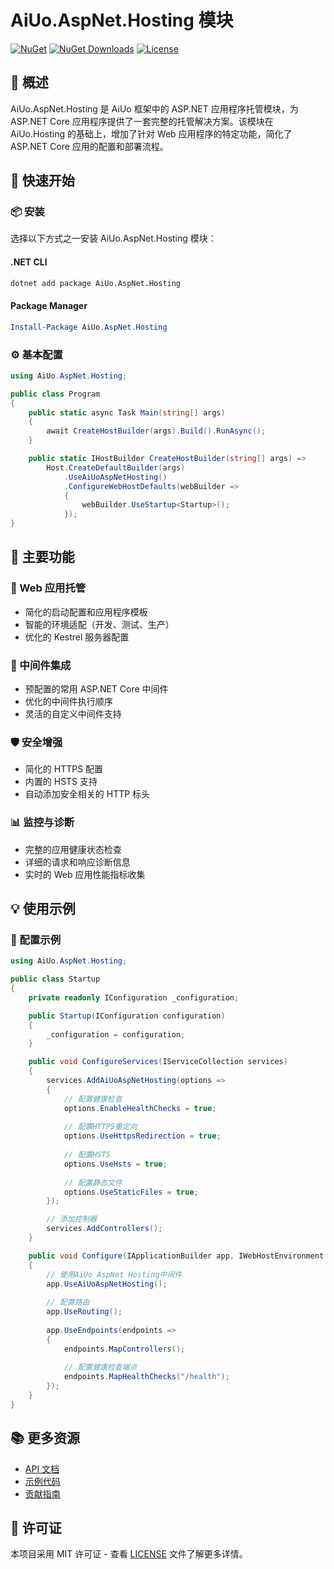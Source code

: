 # AiUo.AspNet.Hosting 模块

[![NuGet](https://img.shields.io/nuget/v/AiUo.AspNet.Hosting.svg)](https://www.nuget.org/packages/AiUo.AspNet.Hosting)
[![NuGet Downloads](https://img.shields.io/nuget/dt/AiUo.AspNet.Hosting.svg)](https://www.nuget.org/packages/AiUo.AspNet.Hosting)
[![License](https://img.shields.io/github/license/AiUo/AiUo.svg)](https://github.com/AiUo/AiUo/blob/main/LICENSE)

## 📖 概述

AiUo.AspNet.Hosting 是 AiUo 框架中的 ASP.NET 应用程序托管模块，为 ASP.NET Core 应用程序提供了一套完整的托管解决方案。该模块在 AiUo.Hosting 的基础上，增加了针对 Web 应用程序的特定功能，简化了 ASP.NET Core 应用的配置和部署流程。

## 🚀 快速开始

### 📦 安装

选择以下方式之一安装 AiUo.AspNet.Hosting 模块：

#### .NET CLI

```bash
dotnet add package AiUo.AspNet.Hosting
```

#### Package Manager

```powershell
Install-Package AiUo.AspNet.Hosting
```

### ⚙️ 基本配置

```csharp
using AiUo.AspNet.Hosting;

public class Program
{
    public static async Task Main(string[] args)
    {
        await CreateHostBuilder(args).Build().RunAsync();
    }

    public static IHostBuilder CreateHostBuilder(string[] args) =>
        Host.CreateDefaultBuilder(args)
            .UseAiUoAspNetHosting()
            .ConfigureWebHostDefaults(webBuilder =>
            {
                webBuilder.UseStartup<Startup>();
            });
}
```

## 🎯 主要功能

### 🚀 Web 应用托管
- 简化的启动配置和应用程序模板
- 智能的环境适配（开发、测试、生产）
- 优化的 Kestrel 服务器配置

### 🔌 中间件集成
- 预配置的常用 ASP.NET Core 中间件
- 优化的中间件执行顺序
- 灵活的自定义中间件支持

### 🛡️ 安全增强
- 简化的 HTTPS 配置
- 内置的 HSTS 支持
- 自动添加安全相关的 HTTP 标头

### 📊 监控与诊断
- 完整的应用健康状态检查
- 详细的请求和响应诊断信息
- 实时的 Web 应用性能指标收集

## 💡 使用示例

### 📝 配置示例

```csharp
using AiUo.AspNet.Hosting;

public class Startup
{
    private readonly IConfiguration _configuration;

    public Startup(IConfiguration configuration)
    {
        _configuration = configuration;
    }

    public void ConfigureServices(IServiceCollection services)
    {
        services.AddAiUoAspNetHosting(options =>
        {
            // 配置健康检查
            options.EnableHealthChecks = true;
            
            // 配置HTTPS重定向
            options.UseHttpsRedirection = true;
            
            // 配置HSTS
            options.UseHsts = true;
            
            // 配置静态文件
            options.UseStaticFiles = true;
        });

        // 添加控制器
        services.AddControllers();
    }

    public void Configure(IApplicationBuilder app, IWebHostEnvironment env)
    {
        // 使用AiUo AspNet Hosting中间件
        app.UseAiUoAspNetHosting();
        
        // 配置路由
        app.UseRouting();
        
        app.UseEndpoints(endpoints =>
        {
            endpoints.MapControllers();
            
            // 配置健康检查端点
            endpoints.MapHealthChecks("/health");
        });
    }
}
```

## 📚 更多资源

- [API 文档](https://docs.aiuo.com/api/aspnet-hosting)
- [示例代码](https://github.com/AiUo/AiUo/tree/main/samples/AspNetHosting)
- [贡献指南](https://github.com/AiUo/AiUo/blob/main/CONTRIBUTING.md)

## 📄 许可证

本项目采用 MIT 许可证 - 查看 [LICENSE](https://github.com/AiUo/AiUo/blob/main/LICENSE) 文件了解更多详情。
